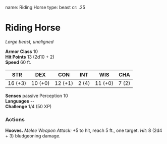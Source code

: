name: Riding Horse
type: beast
cr: .25

# Riding Horse 
_Large beast, unaligned_

**Armor Class** 10    
**Hit Points** 13 (2d10 + 2)    
**Speed** 60 ft. 

| STR     | DEX     | CON     | INT     | WIS     | CHA     |
|---------|---------|---------|---------|---------|---------|
| 16 (+3) | 10 (+0) | 12 (+1) | 2 (4)  | 11 (+0) | 7 (2)  |  

**Senses** passive Perception 10    
**Languages** --    
**Challenge** 1/4 (50 XP) 

### Actions 
**Hooves.** _Melee Weapon Attack:_ +5 to hit, reach 5 ft., one target. _Hit:_ 8 (2d4 + 3) bludgeoning damage.